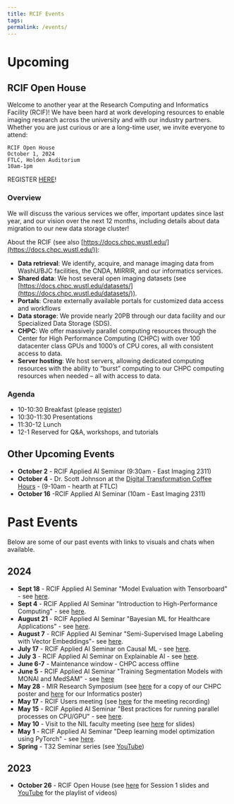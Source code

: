 ```yaml
---
title: RCIF Events
tags: 
permalink: /events/
---
```

# Upcoming

## RCIF Open House
Welcome to another year at the Research Computing and Informatics Facility (RCIF)! We have been hard at work developing resources to enable imaging research across the university and with our industry partners. Whether you are just curious or are a long-time user, we invite everyone to attend:

	RCIF Open House
	October 1, 2024
	FTLC, Holden Auditorium
	10am-1pm

REGISTER [HERE](https://docs.google.com/forms/d/1gkAjVXBKgbfWu2ZZerlVAJHL-rZJGLo2tnGPS1__zQ4)!
### Overview

We will discuss the various services we offer, important updates since last year, and our vision over the next 12 months, including details about data migration to our new data storage cluster!

About the RCIF (see also [https://docs.chpc.wustl.edu/](https://docs.chpc.wustl.edu/)):

- **Data retrieval**: We identify, acquire, and manage imaging data from WashU/BJC facilities, the CNDA, MIRRIR, and our informatics services.
- **Shared data**: We host several open imaging datasets (see [https://docs.chpc.wustl.edu/datasets/](https://docs.chpc.wustl.edu/datasets/)).
- **Portals**: Create externally available portals for customized data access and workflows
- **Data storage**: We provide nearly 20PB through our data facility and our Specialized Data Storage (SDS).
- **CHPC**: We offer massively parallel computing resources through the Center for High Performance Computing (CHPC) with over 100 datacenter class GPUs and 1000’s of CPU cores, all with consistent access to data.
- **Server hosting**: We host servers, allowing dedicated computing resources with the ability to “burst” computing to our CHPC computing resources when needed – all with access to data.
### Agenda
* 10-10:30        Breakfast (please [register](https://docs.google.com/forms/d/1gkAjVXBKgbfWu2ZZerlVAJHL-rZJGLo2tnGPS1__zQ4))
* 10:30-11:30   Presentations
* 11:30-12         Lunch
* 12-1                Reserved for Q&A, workshops, and tutorials


## Other Upcoming Events
* **October 2** - RCIF Applied AI Seminar (9:30am - East Imaging 2311)
* **October 4** - Dr. Scott Johnson at the [Digital Transformation Coffee Hours](https://di2accelerator.wustl.edu/calendar_event/digital-transformation-coffee-hours-10-4-24/) - (9-10am - hearth at FTLC)
* **October 16** -RCIF Applied AI Seminar (10am - East Imaging 2311)
# Past Events
Below are some of our past events with links to visuals and chats when available.
## 2024
* **Sept 18** - RCIF Applied AI Seminar "Model Evaluation with Tensorboard" - see [here](https://youtu.be/hPUKji5h9Qo).
* **Sept 4** - RCIF Applied AI Seminar "Introduction to High-Performance Computing" - see [here](https://youtu.be/2y-YvHC47Ws).
* **August 21** - RCIF Applied AI Seminar "Bayesian ML for Healthcare Applications" - see [here](https://youtu.be/dG8H86WDmSo).
* **August 7** - RCIF Applied AI Seminar "Semi-Supervised Image Labeling with Vector Embeddings"- see [here](https://youtu.be/HhNE0qtLzg8).
* **July 17** - RCIF Applied AI Seminar on Causal ML - see [here](https://youtu.be/k_e5QWZeAWE).
* **July 3** - RCIF Applied AI Seminar on Explainable AI - see [here](https://youtu.be/tfjHCZUqSZo).
* **June 6-7** - Maintenance window - CHPC access offline
* **June 5** - RCIF Applied AI Seminar "Training Segmentation Models with MONAI and MedSAM" - see [here](https://youtu.be/y1weVHMYNG8)
* **May 28** - MIR Research Symposium (see [here](https://wustl.box.com/s/c73onlinbp3pl51hwbejbc2k9la6s98p) for a copy of our CHPC poster and [here](https://wustl.box.com/s/0obltgp2f4cl5svp2ue366kf2r4yp2gs) for our Informatics poster)
* **May 17** - RCIF Users meeting (see [here]() for the meeting recording)
* **May 15** - RCIF Applied AI Seminar "Best practices for running parallel processes on CPU/GPU" - see [here](https://youtu.be/22AuIowrMHE).
* **May 10** - Visit to the NIL faculty meeting (see [here](https://wustl.box.com/s/w730w4lxgi5vx239po8diska2owee7iy) for slides)
* **May 1** - RCIF Applied AI Seminar "Deep learning model optimization using PyTorch" - see [here](https://youtu.be/E1-Gt58R1PQ).
* **Spring** - T32 Seminar series (see [YouTube](https://www.youtube.com/playlist?list=PLWQcH2bkwDuwTZu_UrIrVW5P_8fFZuwXo))
## 2023
* **October 26** - RCIF Open House (see [here](https://wustl.box.com/s/zymci8gk2krj60e482x551yply74x3ph) for Session 1 slides and [YouTube](https://www.youtube.com/playlist?list=PLWQcH2bkwDuywPuYhon9saqBAsddja3tw) for the playlist of videos)
